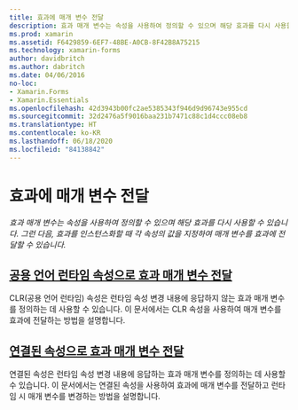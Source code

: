 ```yaml
---
title: 효과에 매개 변수 전달
description: 효과 매개 변수는 속성을 사용하여 정의할 수 있으며 해당 효과를 다시 사용할 수 있습니다. 그런 다음, 효과를 인스턴스화할 때 각 속성에 대한 값을 지정하여 매개 변수를 효과에 전달할 수 있습니다.
ms.prod: xamarin
ms.assetid: F6429859-6EF7-48BE-A0CB-8F42B8A75215
ms.technology: xamarin-forms
author: davidbritch
ms.author: dabritch
ms.date: 04/06/2016
no-loc:
- Xamarin.Forms
- Xamarin.Essentials
ms.openlocfilehash: 42d3943b00fc2ae5385343f946d9d96743e955cd
ms.sourcegitcommit: 32d2476a5f9016baa231b7471c88c1d4ccc08eb8
ms.translationtype: HT
ms.contentlocale: ko-KR
ms.lasthandoff: 06/18/2020
ms.locfileid: "84138842"
---
```

# <a name="passing-parameters-to-an-effect"></a>효과에 매개 변수 전달

_효과 매개 변수는 속성을 사용하여 정의할 수 있으며 해당 효과를 다시 사용할 수 있습니다. 그런 다음, 효과를 인스턴스화할 때 각 속성의 값을 지정하여 매개 변수를 효과에 전달할 수 있습니다._

## <a name="passing-effect-parameters-as-common-language-runtime-properties"></a>[공용 언어 런타임 속성으로 효과 매개 변수 전달](clr-properties.md)

CLR(공용 언어 런타임) 속성은 런타임 속성 변경 내용에 응답하지 않는 효과 매개 변수를 정의하는 데 사용할 수 있습니다. 이 문서에서는 CLR 속성을 사용하여 매개 변수를 효과에 전달하는 방법을 설명합니다.

## <a name="passing-effect-parameters-as-attached-properties"></a>[연결된 속성으로 효과 매개 변수 전달](attached-properties.md)

연결된 속성은 런타임 속성 변경 내용에 응답하는 효과 매개 변수를 정의하는 데 사용할 수 있습니다. 이 문서에서는 연결된 속성을 사용하여 효과에 매개 변수를 전달하고 런타임 시 매개 변수를 변경하는 방법을 설명합니다.
